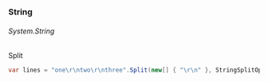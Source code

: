 ### String
###### System.String

Split
``` csharp
var lines = "one\r\ntwo\r\nthree".Split(new[] { "\r\n" }, StringSplitOptions.None);
```
